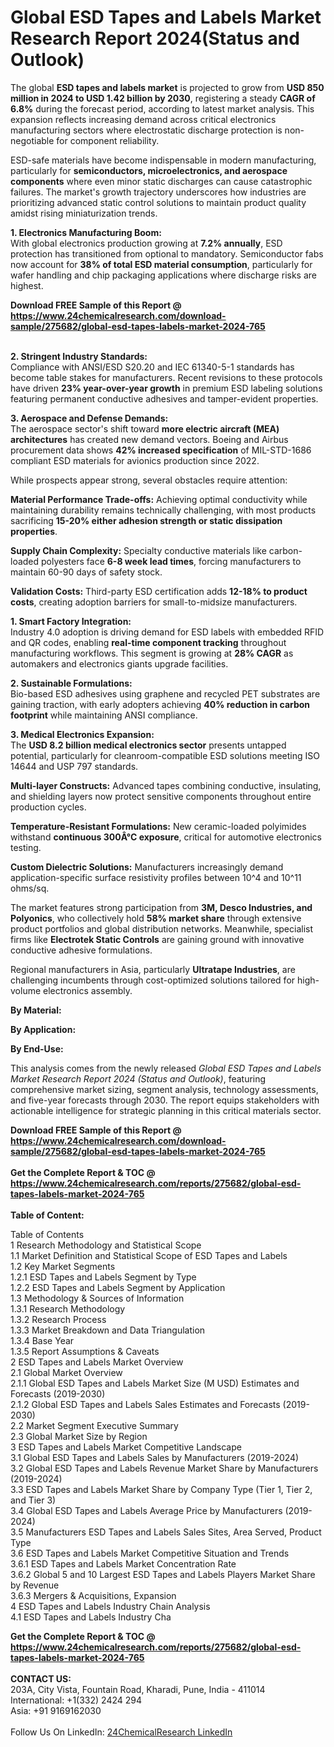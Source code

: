 <h1>Global ESD Tapes and Labels Market Research Report 2024(Status and Outlook)</h1><p>The global <strong>ESD tapes and labels market</strong> is projected to grow from <strong>USD 850 million in 2024 to USD 1.42 billion by 2030</strong>, registering a steady <strong>CAGR of 6.8%</strong> during the forecast period, according to latest market analysis. This expansion reflects increasing demand across critical electronics manufacturing sectors where electrostatic discharge protection is non-negotiable for component reliability.</p><p>ESD-safe materials have become indispensable in modern manufacturing, particularly for <strong>semiconductors, microelectronics, and aerospace components</strong> where even minor static discharges can cause catastrophic failures. The market's growth trajectory underscores how industries are prioritizing advanced static control solutions to maintain product quality amidst rising miniaturization trends.</p><p><strong>1. Electronics Manufacturing Boom:</strong><br>
With global electronics production growing at <strong>7.2% annually</strong>, ESD protection has transitioned from optional to mandatory. Semiconductor fabs now account for <strong>38% of total ESD material consumption</strong>, particularly for wafer handling and chip packaging applications where discharge risks are highest.</p><div><b>Download FREE Sample of this Report @ 
            <a href="https://www.24chemicalresearch.com/download-sample/275682/global-esd-tapes-labels-market-2024-765">
            https://www.24chemicalresearch.com/download-sample/275682/global-esd-tapes-labels-market-2024-765</a></b></div><br><p><strong>2. Stringent Industry Standards:</strong><br>
Compliance with ANSI/ESD S20.20 and IEC 61340-5-1 standards has become table stakes for manufacturers. Recent revisions to these protocols have driven <strong>23% year-over-year growth</strong> in premium ESD labeling solutions featuring permanent conductive adhesives and tamper-evident properties.</p><p><strong>3. Aerospace and Defense Demands:</strong><br>
The aerospace sector's shift toward <strong>more electric aircraft (MEA) architectures</strong> has created new demand vectors. Boeing and Airbus procurement data shows <strong>42% increased specification</strong> of MIL-STD-1686 compliant ESD materials for avionics production since 2022.</p><p>While prospects appear strong, several obstacles require attention:</p><p><strong>Material Performance Trade-offs:</strong> Achieving optimal conductivity while maintaining durability remains technically challenging, with most products sacrificing <strong>15-20% either adhesion strength or static dissipation properties</strong>.</p><p><strong>Supply Chain Complexity:</strong> Specialty conductive materials like carbon-loaded polyesters face <strong>6-8 week lead times</strong>, forcing manufacturers to maintain 60-90 days of safety stock.</p><p><strong>Validation Costs:</strong> Third-party ESD certification adds <strong>12-18% to product costs</strong>, creating adoption barriers for small-to-midsize manufacturers.</p><p><strong>1. Smart Factory Integration:</strong><br>
Industry 4.0 adoption is driving demand for ESD labels with embedded RFID and QR codes, enabling <strong>real-time component tracking</strong> throughout manufacturing workflows. This segment is growing at <strong>28% CAGR</strong> as automakers and electronics giants upgrade facilities.</p><p><strong>2. Sustainable Formulations:</strong><br>
Bio-based ESD adhesives using graphene and recycled PET substrates are gaining traction, with early adopters achieving <strong>40% reduction in carbon footprint</strong> while maintaining ANSI compliance.</p><p><strong>3. Medical Electronics Expansion:</strong><br>
The <strong>USD 8.2 billion medical electronics sector</strong> presents untapped potential, particularly for cleanroom-compatible ESD solutions meeting ISO 14644 and USP 797 standards.</p><p><strong>Multi-layer Constructs:</strong> Advanced tapes combining conductive, insulating, and shielding layers now protect sensitive components throughout entire production cycles.</p><p><strong>Temperature-Resistant Formulations:</strong> New ceramic-loaded polyimides withstand <strong>continuous 300Â°C exposure</strong>, critical for automotive electronics testing.</p><p><strong>Custom Dielectric Solutions:</strong> Manufacturers increasingly demand application-specific surface resistivity profiles between 10^4 and 10^11 ohms/sq.</p><p>The market features strong participation from <strong>3M, Desco Industries, and Polyonics</strong>, who collectively hold <strong>58% market share</strong> through extensive product portfolios and global distribution networks. Meanwhile, specialist firms like <strong>Electrotek Static Controls</strong> are gaining ground with innovative conductive adhesive formulations.</p><p>Regional manufacturers in Asia, particularly <strong>Ultratape Industries</strong>, are challenging incumbents through cost-optimized solutions tailored for high-volume electronics assembly.</p><p><strong>By Material:</strong></p><p><strong>By Application:</strong></p><p><strong>By End-Use:</strong></p><p>This analysis comes from the newly released <em>Global ESD Tapes and Labels Market Research Report 2024 (Status and Outlook)</em>, featuring comprehensive market sizing, segment analysis, technology assessments, and five-year forecasts through 2030. The report equips stakeholders with actionable intelligence for strategic planning in this critical materials sector.</p><div><b>Download FREE Sample of this Report @ 
            <a href="https://www.24chemicalresearch.com/download-sample/275682/global-esd-tapes-labels-market-2024-765">
            https://www.24chemicalresearch.com/download-sample/275682/global-esd-tapes-labels-market-2024-765</a></b></div><br><div><b>Get the Complete Report & TOC @ 
            <a href="https://www.24chemicalresearch.com/reports/275682/global-esd-tapes-labels-market-2024-765">
            https://www.24chemicalresearch.com/reports/275682/global-esd-tapes-labels-market-2024-765</a></b></div><br>
            <b>Table of Content:</b><p>Table of Contents<br />
1 Research Methodology and Statistical Scope<br />
1.1 Market Definition and Statistical Scope of ESD Tapes and Labels<br />
1.2 Key Market Segments<br />
1.2.1 ESD Tapes and Labels Segment by Type<br />
1.2.2 ESD Tapes and Labels Segment by Application<br />
1.3 Methodology & Sources of Information<br />
1.3.1 Research Methodology<br />
1.3.2 Research Process<br />
1.3.3 Market Breakdown and Data Triangulation<br />
1.3.4 Base Year<br />
1.3.5 Report Assumptions & Caveats<br />
2 ESD Tapes and Labels Market Overview<br />
2.1 Global Market Overview<br />
2.1.1 Global ESD Tapes and Labels Market Size (M USD) Estimates and Forecasts (2019-2030)<br />
2.1.2 Global ESD Tapes and Labels Sales Estimates and Forecasts (2019-2030)<br />
2.2 Market Segment Executive Summary<br />
2.3 Global Market Size by Region<br />
3 ESD Tapes and Labels Market Competitive Landscape<br />
3.1 Global ESD Tapes and Labels Sales by Manufacturers (2019-2024)<br />
3.2 Global ESD Tapes and Labels Revenue Market Share by Manufacturers (2019-2024)<br />
3.3 ESD Tapes and Labels Market Share by Company Type (Tier 1, Tier 2, and Tier 3)<br />
3.4 Global ESD Tapes and Labels Average Price by Manufacturers (2019-2024)<br />
3.5 Manufacturers ESD Tapes and Labels Sales Sites, Area Served, Product Type<br />
3.6 ESD Tapes and Labels Market Competitive Situation and Trends<br />
3.6.1 ESD Tapes and Labels Market Concentration Rate<br />
3.6.2 Global 5 and 10 Largest ESD Tapes and Labels Players Market Share by Revenue<br />
3.6.3 Mergers & Acquisitions, Expansion<br />
4 ESD Tapes and Labels Industry Chain Analysis<br />
4.1 ESD Tapes and Labels Industry Cha</p><div><b>Get the Complete Report & TOC @ 
            <a href="https://www.24chemicalresearch.com/reports/275682/global-esd-tapes-labels-market-2024-765">
            https://www.24chemicalresearch.com/reports/275682/global-esd-tapes-labels-market-2024-765</a></b></div><br><b>CONTACT US:</b><br>
            203A, City Vista, Fountain Road, Kharadi, Pune, India - 411014<br>
            International: +1(332) 2424 294<br>
            Asia: +91 9169162030 <br><br>
            Follow Us On LinkedIn: <a href="https://www.linkedin.com/company/24chemicalresearch/">24ChemicalResearch LinkedIn</a>
